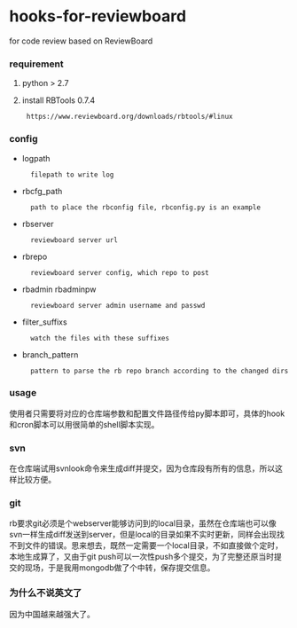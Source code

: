 # hooks-for-reviewboard
for code review based on ReviewBoard


### requirement
1. python > 2.7
2. install RBTools 0.7.4

    	https://www.reviewboard.org/downloads/rbtools/#linux

### config
* logpath

		filepath to write log

* rbcfg_path

		path to place the rbconfig file, rbconfig.py is an example

* rbserver

		reviewboard server url

* rbrepo

		reviewboard server config, which repo to post

* rbadmin rbadminpw

		reviewboard server admin username and passwd

* filter_suffixs

		watch the files with these suffixes

* branch_pattern

		pattern to parse the rb repo branch according to the changed dirs

### usage
使用者只需要将对应的仓库端参数和配置文件路径传给py脚本即可，具体的hook和cron脚本可以用很简单的shell脚本实现。

### svn
在仓库端试用svnlook命令来生成diff并提交，因为仓库段有所有的信息，所以这样比较方便。

### git
rb要求git必须是个webserver能够访问到的local目录，虽然在仓库端也可以像svn一样生成diff发送到server，但是local的目录如果不实时更新，同样会出现找不到文件的错误。思来想去，既然一定需要一个local目录，不如直接做个定时，本地生成算了，又由于git push可以一次性push多个提交，为了完整还原当时提交的现场，于是我用mongodb做了个中转，保存提交信息。

### 为什么不说英文了
因为中国越来越强大了。
